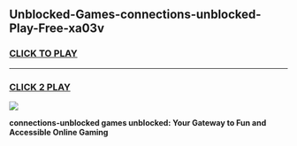 
## Unblocked-Games-connections-unblocked-Play-Free-xa03v
<h3>
<a href="https://premium76.site?title=connections-unblocked&ref=20M">CLICK TO PLAY</a></h3>
<hr>

<h3>
<a href="https://premium76.site?title=connections-unblocked&ref=20M">CLICK 2 PLAY</a>
  
</h3>

<a href="https://premium76.site?title=connections-unblocked&ref=19M"><img src="https://clearcache.store/games.png"></a>


**connections-unblocked games unblocked: Your Gateway to Fun and Accessible Online Gaming**
